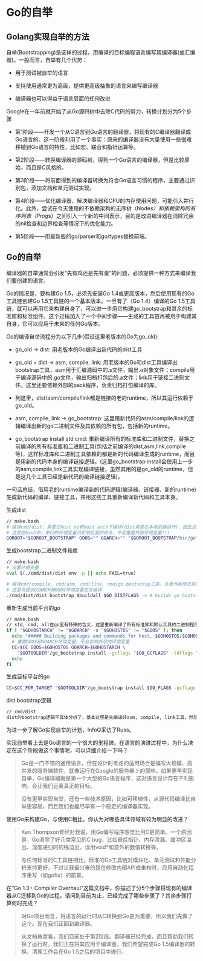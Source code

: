 # Go的自举

## Golang实现自举的方法

自举(Bootstrapping)是这样的过程，用编译的目标编程语言编写其编译器(或汇编器)。一般而言，自举有几个优势：

- 用于测试被自举的语言

- 支持使用通常更为高级，提供更高级抽象的语言来编写编译器

- 编译器也可以得益于语言层面的任何改进

Google在一年前就开始了从Go源码树中去除C代码的努力，转换计划分为5个步骤

- 第1阶段——开发一个从C语言到Go语言的翻译器，将现有的C编译器翻译成Go语言的。这一阶段利用了一个事实：原来的编译器没有大量使用一些很难移植到Go语言的特性，比如宏、联合和指针运算等。

- 第2阶段——转换编译器的源码树，得到一个Go语言的编译器，但是比较原始，而且是C风格的。

- 第3阶段——将前面得到的编译器转换为符合Go语言习惯的程序，主要通过识别包，添加文档和单元测试实现。

- 第4阶段——优化编译器，解决编译器和CPU的内存使用问题，可能引入并行化。此外，尝试在今天使用的不依赖架构的无序树（Node*s）和依赖架构的有序列表（Prog*s）之间引入一个新的中间表示，目的是改进编译器在消除冗余的nil检查和边界检查等情况下的优化能力。

- 第5阶段——用最新版的go/parser和go/types替换前端。

## Go的自举

编译器的自举通常会引发“先有鸡还是先有蛋”的问题，必须提供一种方式来编译我们要创建的语言。

Go的情况是，要构建Go 1.5，必须先安装Go 1.4或更高版本，然后使用现有的Go工具链创建Go 1.5工具链的一个基本版本。一旦有了（Go 1.4）编译的Go 1.5工具链，就可以再用它来构建自身了，可以进一步用它构建go_bootstrap和其余的标准库和标准组件。这个过程加入了一个中间步骤——生成的工具链再被用于构建其自身，它可以应用于未来的任何Go版本。

Go的编译自举流程分为以下几步(假设这里老版本的Go为go_old):

- go_old -> dist: 用老版本的Go编译出新代码的dist工具

- go_old + dist -> asm, compile, link: 用老版本的Go和dist工具编译出bootstrap工具，asm用于汇编源码中的.s文件，输出.o对象文件；compile用于编译源码中的.go文件，输出归档打包后的.a文件；link用于链接二进制文件。这里还要依赖外部的pack程序，负责归档打包编译的库。

- 到这里，dist/asm/compile/link都是链接的老的runtime，所以其运行依赖于go_old。

- asm, compile, link -> go_bootstrap: 这里用新代码的asm/compile/link的逻辑编译出新的go二进制文件及其依赖的所有包，包括新的runtime。

- go_bootstrap install std cmd: 重新编译所有的标准库和二进制文件，替换之前编译的所有标准库和二进制工具(包括之前编译的dist,asm,link,compile等)，这样标准库和二进制工具依赖的都是新的代码编译生成的runtime，而且是用新的代码本身的编译链接逻辑。(这里go_bootstrap install会使用上一步的asm,compile,link工具实现编译链接，虽然其用的是go_old的runtime，但是这几个工具已经是新代码的编译链接逻辑)。

一句话总结，借用老的runtime编译新的代码逻辑(编译器、链接器、新的runtime)生成新代码的编译、链接工具，并用这些工具重新编译新代码和工具本身。

生成dist
```bash
// make.bash
# 编译cmd/dist，需要在host os和host arch下编译(dist需要在本地机器运行)，因此这里把环境变量清掉了
# 注意在bash中，单行的环境变量只影响后面的命令，不会覆盖外部环境变量!!!
GOROOT="$GOROOT_BOOTSTRAP" GOOS="" GOARCH="" "$GOROOT_BOOTSTRAP/bin/go" build -o cmd/dist/dist ./cmd/dist
```

生成bootstrap二进制文件和库
```bash
// make.bash
# 设置环境变量
eval $(./cmd/dist/dist env -p || echo FAIL=true)

# 编译cmd/compile, cmd/asm, cmd/link, cmd/go bootstrap工具，注意外部传进来的GOOS和GOARCH目标平台的环境变量
# 这里可提供GOARCH和GOOS环境变量交叉编译
./cmd/dist/dist bootstrap $buildall $GO_DISTFLAGS -v # builds go_bootstrap
```

重新生成当前平台的go
```bash
// make.bash
// std, cmd, all在go里有特殊的含义，这里重新编译了所有标准库和默认工具的二进制程序
if [ "$GOHOSTARCH" != "$GOARCH" -o "$GOHOSTOS" != "$GOOS" ]; then
  echo "##### Building packages and commands for host, $GOHOSTOS/$GOHOSTARCH."
  # 重置GOOS和GOARCH环境变量，不会影响外层的环境变量
  CC=$CC GOOS=$GOHOSTOS GOARCH=$GOHOSTARCH \
    "$GOTOOLDIR"/go_bootstrap install -gcflags "$GO_GCFLAGS" -ldflags "$GO_LDFLAGS" -v std cmd
  echo
fi
```

生成目标平台的go
```bash
CC=$CC_FOR_TARGET "$GOTOOLDIR"/go_bootstrap install $GO_FLAGS -gcflags "$GO_GCFLAGS" -ldflags "$GO_LDFLAGS" -v std cmd
```

dist bootstrap逻辑
```bash
// cmd/dist
dist的bootstrap逻辑不具体分析了，基本过程是先编译好asm, compile, link工具，然后用它们编译cmd/go及其依赖的runtime和标准库。中间主要是用compile编译.go文件、asm汇编.s文件和用link/pack链接归档打包目标文件的过程。
```

为进一步了解Go实现自举的计划，InfoQ采访了Russ。

实现自举看上去是Go语言的一个很大的里程碑。在语言的演进过程中，为什么决定在这个阶段做这个事情呢，可以详细介绍一下吗？

> Go是一门不错的通用语言，但在设计时考虑的适用场合是编写大规模、高并发的服务端软件，就像运行在Google的服务器上的那些。如果更早实现自举，Go编译器就是第一个大型的Go语言程序，这对语言设计存在不利影响，会让我们远离真正的目标。
>
>没有更早实现自举，还有一些技术原因，比如可移植性，从源代码编译比自举更容易，而且我们也能尽早有一个稳定的编译器实现。

使用Go来构建Go，与使用C相比，你认为对哪些具体领域有较为明显的改进？

>Ken Thompson曾经对我说，用Go编写程序感觉比用C更简单。一个原因是，Go消除了好几类常见的C bug，比如悬挂指针、内存泄漏、缓冲区溢出、深度递归时的栈溢出、误用void*和意外的数值转换等。
>
>与任何标准的C工具链相比，标准的Go工具链对模块化、单元测试和性能分析支持更好，不过让我最兴奋的是在修改内部API或重构时，应用自动化程序重写（如gofix）的前景。

在“Go 1.3+ Compiler Overhaul”这篇文档中，你描述了分5个步骤将现有的编译器从C迁移到Go的过程。请问到目前为止，已经完成了哪些步骤了？其余步骤打算何时完成？

>对Go项目而言，将语言的运行时从C转换到Go更为重要，所以我们先做了这个。现在我们正回到编译器。
>
>从文档角度看，我们目前处于第2阶段。翻译器已经完成，而且帮助我们转换了运行时。我们正在将其应用于编译器。我们希望完成Go 1.5编译器的转换。清理工作会在Go 1.5之后的项目中进行。